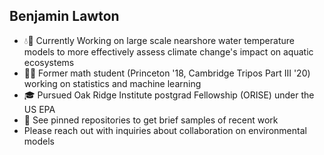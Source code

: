 ## Benjamin Lawton
- 💧🌱 Currently Working on large scale nearshore water temperature models to more effectively assess climate change's impact on aquatic ecosystems
- 🔢📐 Former math student (Princeton '18, Cambridge Tripos Part III '20) working on statistics and machine learning
- 🎓 Pursued Oak Ridge Institute postgrad Fellowship (ORISE) under the US EPA
- 📍 See pinned repositories to get brief samples of recent work
- Please reach out with inquiries about collaboration on environmental models
